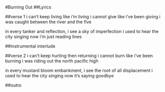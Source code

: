 #Burning Out
##Lyrics

##verse 1
i can’t keep living like i’m living
i cannot give like i’ve been giving
i was caught between the river and the five

in every tanker and reflection, i see a sky of imperfection
i used to hear the city singing
now i’m just reading lines

##instrumental interlude

##verse 2
i can’t keep hurting then returning
i cannot burn like i’ve been burning
i was riding out the north pacific high

in every mustard bloom embankment, i see the root of all displacement
i used to hear the city singing
now it’s saying goodbye

##outro
